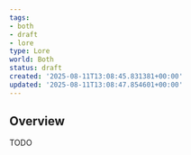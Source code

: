 ```yaml
---
tags:
- both
- draft
- lore
type: Lore
world: Both
status: draft
created: '2025-08-11T13:08:45.831381+00:00'
updated: '2025-08-11T13:08:47.854601+00:00'
---
```



## Overview

TODO
